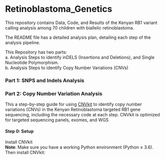 # Retinoblastoma_Genetics
This repository contains Data, Code, and Results of the Kenyan RB1 variant calling analysis among 70 children with biallelic retinoblastoma.  


The README file has a detailed analysis plan, detailing each step of the analysis pipeline.    

This Repository has two parts:  
    a. Analysis Steps to identify inDELS (Insertions and Deletions), and Single Nucleotide Polymorphism.  
    b. Analysis Steps to identify Copy Number Variations (CNVs)  


### Part 1: SNPS and Indels Analysis



### Part 2: Copy Number Variation Analysis  
This a step-by-step guide for using [CNVkit](https://cnvkit.readthedocs.io/en/stable/pipeline.html) to identify copy number variations (CNVs) in the Kenyan Retinoblastoma targeted RB1 gene sequencing, including the necessary code at each step. CNVkit is optimized for targeted sequencing panels, exomes, and WGS  

#### Step 0: Setup
Install CNVkit  
**Note**: Make sure you have a working Python environment (Python ≥ 3.6). Then install CNVkit: 

